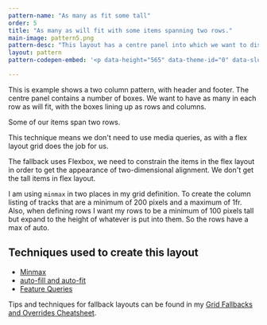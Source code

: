 ```yaml
---
pattern-name: "As many as fit some tall"
order: 5
title: "As many as will fit with some items spanning two rows."
main-image: pattern5.png
pattern-desc: "This layout has a centre panel into which we want to display as many boxes as will fit before moving to the next row. Some items span two rows."
layout: pattern
pattern-codepen-embed: '<p data-height="565" data-theme-id="0" data-slug-hash="RVjLZo" data-default-tab="result" data-user="rachelandrew" data-embed-version="2" data-pen-title="Header, as many as will fit, some tall, footer" class="codepen">See the Pen <a href="http://codepen.io/rachelandrew/pen/RVjLZo/">Header, as many as will fit, some tall, footer</a> by rachelandrew (<a href="http://codepen.io/rachelandrew">@rachelandrew</a>) on <a href="http://codepen.io">CodePen</a>.</p>'

---
```


This is example shows a two column pattern, with header and footer. The centre panel contains a number of boxes. We want to have as many in each row as will fit, with the boxes lining up as rows and columns. 

Some of our items span two rows.

This technique means we don't need to use media queries, as with a flex layout grid does the job for us.

The fallback uses Flexbox, we need to constrain the items in the flex layout in order to get the appearance of two-dimensional alignment. We don't get the tall items in flex layout.

I am using `minmax` in two places in my grid definition. To create the column listing of tracks that are a minimum of 200 pixels and a maximum of 1fr. Also, when defining rows I want my rows to be a minimum of 100 pixels tall but expand to the height of whatever is put into them. So the rows have a max of auto.

## Techniques used to create this layout

- [Minmax](/video/series-minmax/)
- [auto-fill and auto-fit](/video/series-auto-fill-auto-fit/)
- [Feature Queries](/video/feature-queries/)

Tips and techniques for fallback layouts can be found in my [Grid Fallbacks and Overrides Cheatsheet](https://rachelandrew.co.uk/css/cheatsheets/box-alignment).